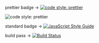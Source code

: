 prettier badge -> [![code style: prettier](https://img.shields.io/badge/code_style-prettier-ff69b4.svg?style=flat-square)](https://github.com/prettier/prettier)

<p>
    <img alt="code style: prettier" src="https://img.shields.io/badge/code_style-prettier-ff69b4.svg?style=flat-square">
</p>

standard badge -> [![JavaScript Style Guide](https://img.shields.io/badge/code_style-standard-brightgreen.svg)](https://standardjs.com)

build pass ->  [![Build Status](https://camo.githubusercontent.com/cfcaf3a99103d61f387761e5fc445d9ba0203b01/68747470733a2f2f7472617669732d63692e6f72672f6477796c2f657374612e7376673f6272616e63683d6d6173746572)](https://travis-ci.org/dwyl/esta) 



